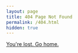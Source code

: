 ```yaml
---
layout: page
title: 404 Page Not Found
permalink: /404.html
hidden: true
---
```


[You're lost. Go home.](http://cook482.github.io/)
